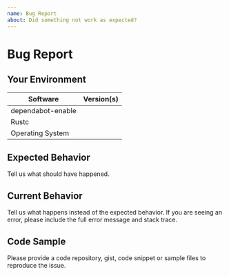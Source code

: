 ```yaml
---
name: Bug Report
about: Did something not work as expected?
---
```


# Bug Report
## Your Environment
| Software         | Version(s) |
| ---------------- | ---------- |
| dependabot-enable      |
| Rustc            |
| Operating System |

## Expected Behavior
Tell us what should have happened.

## Current Behavior
Tell us what happens instead of the expected behavior. If you are seeing an
error, please include the full error message and stack trace.

## Code Sample
Please provide a code repository, gist, code snippet or sample files to
reproduce the issue.
